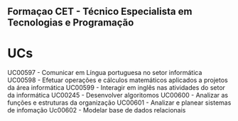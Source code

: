 ## Formaçao CET - Técnico Especialista em Tecnologias e Programação

# UCs
UC00597 - Comunicar em Língua portuguesa no setor informática
UC00598 - Efetuar operações e cálculos matemáticos aplicados a projetos da área informática
UC00599 - Interagir em inglês nas atividades do setor da informática
UC00245 - Desenvolver algoritomos
UC00600 - Analizar as funções e estruturas da organização
UC00601 - Analizar e planear sistemas de infomação
Uc00602 - Modelar base de dados relacionais
